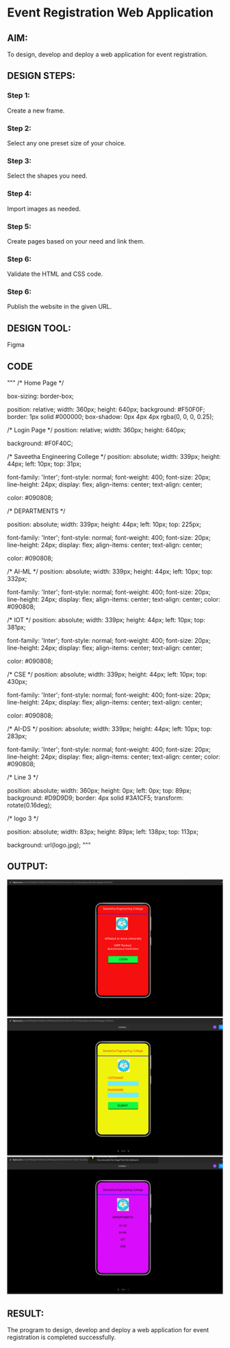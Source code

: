 # Event Registration Web Application

## AIM:
To design, develop and deploy a web application for event registration.

## DESIGN STEPS:

### Step 1:
Create a new frame.

### Step 2:
Select any one preset size of your choice.

### Step 3:
Select the shapes you need.

### Step 4:
Import images as needed.

### Step 5:
Create pages based on your need and link them.

### Step 6:

Validate the HTML and CSS code.

### Step 6:

Publish the website in the given URL.

## DESIGN TOOL:
Figma
## CODE
"""
/* Home Page */


box-sizing: border-box;

position: relative;
width: 360px;
height: 640px;
background: #F50F0F;
border: 1px solid #000000;
box-shadow: 0px 4px 4px rgba(0, 0, 0, 0.25);


/* Login Page */
position: relative;
width: 360px;
height: 640px;

background: #F0F40C;


/* Saveetha Engineering College */
position: absolute;
width: 339px;
height: 44px;
left: 10px;
top: 31px;

font-family: 'Inter';
font-style: normal;
font-weight: 400;
font-size: 20px;
line-height: 24px;
display: flex;
align-items: center;
text-align: center;

color: #090808;



/* DEPARTMENTS */


position: absolute;
width: 339px;
height: 44px;
left: 10px;
top: 225px;

font-family: 'Inter';
font-style: normal;
font-weight: 400;
font-size: 20px;
line-height: 24px;
display: flex;
align-items: center;
text-align: center;

color: #090808;



/* AI-ML */
position: absolute;
width: 339px;
height: 44px;
left: 10px;
top: 332px;

font-family: 'Inter';
font-style: normal;
font-weight: 400;
font-size: 20px;
line-height: 24px;
display: flex;
align-items: center;
text-align: center;
color: #090808;



/* IOT */
position: absolute;
width: 339px;
height: 44px;
left: 10px;
top: 381px;

font-family: 'Inter';
font-style: normal;
font-weight: 400;
font-size: 20px;
line-height: 24px;
display: flex;
align-items: center;
text-align: center;

color: #090808;



/* CSE */
position: absolute;
width: 339px;
height: 44px;
left: 10px;
top: 430px;

font-family: 'Inter';
font-style: normal;
font-weight: 400;
font-size: 20px;
line-height: 24px;
display: flex;
align-items: center;
text-align: center;

color: #090808;



/* AI-DS */
position: absolute;
width: 339px;
height: 44px;
left: 10px;
top: 283px;

font-family: 'Inter';
font-style: normal;
font-weight: 400;
font-size: 20px;
line-height: 24px;
display: flex;
align-items: center;
text-align: center;
color: #090808;



/* Line 3 */


position: absolute;
width: 360px;
height: 0px;
left: 0px;
top: 89px;
background: #D9D9D9;
border: 4px solid #3A1CF5;
transform: rotate(0.16deg);


/* logo 3 */

position: absolute;
width: 83px;
height: 89px;
left: 138px;
top: 113px;

background: url(logo.jpg);
"""

## OUTPUT:
![images](Out1.png)
![images](Out2.png)
![images](Out3.png)

## RESULT:
The program to design, develop and deploy a web application for event registration is completed successfully.